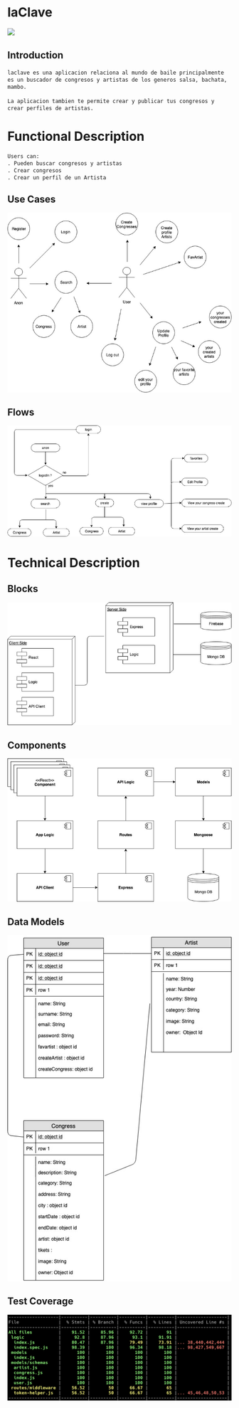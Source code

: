 
# laClave

![](https://media.giphy.com/media/RuVJnBoH5v1mM/giphy.gif)

## Introduction
```
laclave es una aplicacion relaciona al mundo de baile principalmente es un buscador de congresos y artistas de los generos salsa, bachata, mambo.

La aplicacion tambien te permite crear y publicar tus congresos y crear perfiles de artistas.
```

# Functional Description

```
Users can:
. Pueden buscar congresos y artistas
. Crear congresos
. Crear un perfil de un Artista
```
## Use Cases
![](./images/use-cases.jpg)
## Flows
![](./images/flows.jpg)





# Technical Description
## Blocks
![](./images/block.jpg)
## Components
![](./images/components.jpg)

## Data Models
![](./images/data-model.jpg)

## Test Coverage
![](./images/test-coverage.png)




